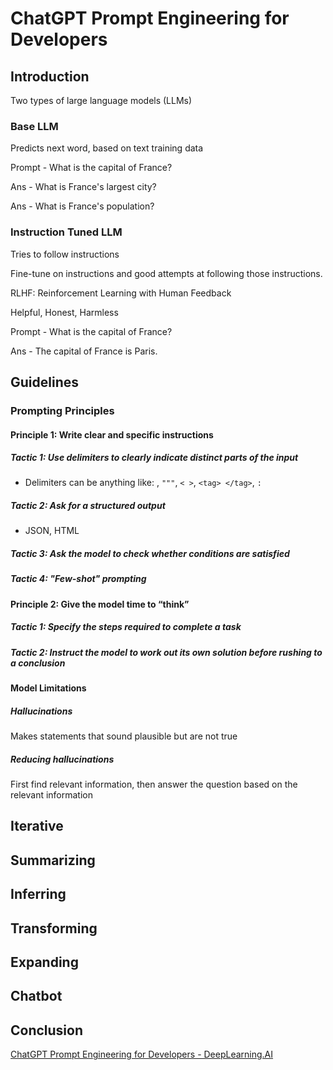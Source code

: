 # ChatGPT Prompt Engineering for Developers

## Introduction

Two types of large language models (LLMs)

### Base LLM

Predicts next word, based on text training data

Prompt - What is the capital of France?

Ans - What is France's largest city?

Ans - What is France's population?

### Instruction Tuned LLM

Tries to follow instructions

Fine-tune on instructions and good attempts at following those instructions.

RLHF: Reinforcement Learning with Human Feedback

Helpful, Honest, Harmless

Prompt - What is the capital of France?

Ans - The capital of France is Paris.

## Guidelines

### Prompting Principles

#### Principle 1: Write clear and specific instructions

##### Tactic 1: Use delimiters to clearly indicate distinct parts of the input

-   Delimiters can be anything like: , `"""`, `< >`, `<tag> </tag>`, `:`

##### Tactic 2: Ask for a structured output

-   JSON, HTML

##### Tactic 3: Ask the model to check whether conditions are satisfied

##### Tactic 4: "Few-shot" prompting

#### Principle 2: Give the model time to “think”

##### Tactic 1: Specify the steps required to complete a task

##### Tactic 2: Instruct the model to work out its own solution before rushing to a conclusion

#### Model Limitations

##### Hallucinations

Makes statements that sound plausible but are not true

##### Reducing hallucinations

First find relevant information, then answer the question based on the relevant information

## Iterative
## Summarizing
## Inferring
## Transforming
## Expanding
## Chatbot
## Conclusion

[ChatGPT Prompt Engineering for Developers - DeepLearning.AI](https://www.deeplearning.ai/short-courses/chatgpt-prompt-engineering-for-developers/)
